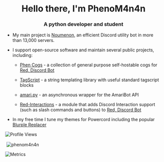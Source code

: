 <h1 align="center">Hello there, I'm PhenoM4n4n</h1>
<h3 align="center">A python developer and student</h3>

- My main project is [Noumenon](https://discordapp.com/oauth2/authorize?client_id=634866217764651009&permissions=2080894207&scope=bot%20applications.commands), an efficient Discord utility bot in more than 13,000 servers.

- I support open-source software and maintain several public projects, including:

  - [Phen Cogs](https://github.com/phenom4n4n/phen-cogs) - a collection of general purpose self-hostable cogs for [Red, Discord Bot](https://github.com/Cog-Creators/Red-DiscordBot)

  - [TagScript](https://github.com/phenom4n4n/TagScript) - a string templating library with useful standard tagscript blocks

  - [amari.py](https://github.com/TheF1ng3r/amari.py) - an asynchronous wrapper for the AmariBot API

  - [Red-Interactions](https://github.com/phenom4n4n/red-interactions) - a module that adds Discord Interaction support (such as slash commands and buttons) to [Red, Discord Bot](https://github.com/Cog-Creators/Red-DiscordBot)

- In my free time I tune my themes for Powercord including the popular [Blurple Replacer](https://github.com/phenom4n4n/blurple-replacer)

![Profile Views](https://komarev.com/ghpvc/?username=phenom4n4n)
<p>&nbsp;<img align="center" src="https://github-readme-stats.vercel.app/api?username=phenom4n4n&show_icons=true&locale=en&theme=dark" alt="phenom4n4n" /></p>

![Metrics](https://metrics.lecoq.io/phenom4n4n?template=classic&lines=1&isocalendar=1&languages=1&isocalendar.duration=half-year&languages.limit=8&languages.sections=most-used&languages.colors=github&languages.threshold=0%25&languages.indepth=false&languages.categories=markup%2C%20programming&languages.recent.categories=markup%2C%20programming&languages.recent.load=300&languages.recent.days=14&config.timezone=America%2FLos_Angeles)
